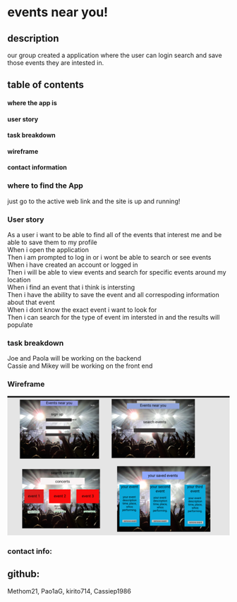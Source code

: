 # events near you!

## description

 our group created a application where the user can login search and save those events they are intested in.

 ## table of contents
 #### where the app is 
 #### user story
 #### task breakdown
 #### wireframe
 #### contact information

### where to find the App

 just go to the active web link and the site is up and running!

 ### User story 
 As a user i want to be able to find all of the events that interest me and be able to save them to my profile<br>
 When i open the application <br>
 Then i am prompted to log in or i wont be able to search or see events<br>
 When i have created an account or logged in <br>
Then i will be able to view events and search for specific events around my location<br>
When i find an event that i think is intersting<br>
Then i have the ability to save the event and all correspoding information about that event<br>
When i dont know the exact event i want to look for<br>
Then i can search for the type of event im intersted in and the results will populate<br>

### task breakdown
Joe and Paola will be working on the backend<br>
Cassie and Mikey will be working on the front end<br>

### Wireframe
![figma wireframe](client/src/images/wireframe.png?raw=true "Wireframe")



### contact info:

## github:

 Methom21, Pao1aG, kirito714, Cassiep1986 